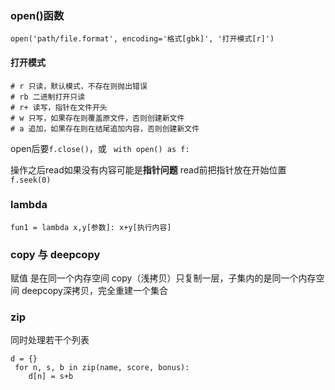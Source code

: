### open()函数
`open('path/file.format', encoding='格式[gbk]', '打开模式[r]')`

#### 打开模式
```
# r 只读，默认模式，不存在则抛出错误
# rb 二进制打开只读
# r+ 读写，指针在文件开头
# w 只写，如果存在则覆盖原文件，否则创建新文件
# a 追加，如果存在则在结尾追加内容，否则创建新文件
```

open后要`f.close()`，或 ` with open() as f:`

操作之后read如果没有内容可能是**指针问题** read前把指针放在开始位置 ` f.seek(0) `

### lambda
` fun1 = lambda x,y[参数]: x+y[执行内容] `

### copy 与 deepcopy

赋值 是在同一个内存空间
copy（浅拷贝）只复制一层，子集内的是同一个内存空间
deepcopy深拷贝，完全重建一个集合

### zip
同时处理若干个列表

```
d = {}
 for n, s, b in zip(name, score, bonus):
    d[n] = s+b
```